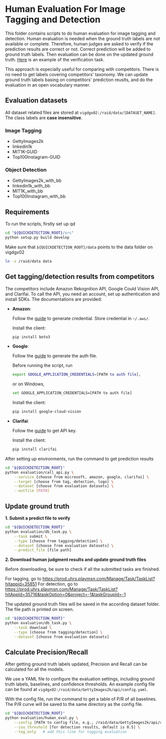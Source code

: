 # Human Evaluation For Image Tagging and Detection
This folder contains scripts to do human evaluation for image tagging and detection.
Human evaluation is needed when the ground truth labels are not available or complete.
Therefore, human judges are asked to verify if the prediction results are correct or
not. Correct prediction will be added to ground truth labels. Then evaluation
can be done on the updated ground truth.
[Here](https://prod.uhrs.playmsn.com/judge/Views/judge?HitAppID=35716&mode=pdesign&TaskgroupID=91381&TaskID=2634770&debug=1) is an example of the verification task. 

This approach is especially useful for comparing with competitors. There is no
need to get labels covering competitors' taxonomy. We can update ground truth
labels basing on competitors' prediction reuslts, and do the evaluation in an
open vocabulary manner.

## Evaluation datasets
All dataset related files are stored at `vigdgx02:/raid/data/[DATASET_NAME]`.
The class labels are **case insensitive**.
### Image Tagging
- GettyImages2k
- linkedin1k
- MIT1K-GUID
- Top100Instagram-GUID
### Object Detection
- GettyImages2k_with_bb
- linkedin1k_with_bb
- MIT1K_with_bb
- Top100Instagram_with_bb

## Requirements
To run the scripts, firstly set up qd
```bash
cd "${QUICKDETECTION_ROOT}/src"
python setup.py build develop

```
Make sure that `${QUICKDETECTION_ROOT}/data` points to the data folder on
vigdgx02
```bash
ln -s /raid/data data
```

## Get tagging/detection results from competitors

The competitors include Amazon Rekognition API, Google Could Vision API, and Clarifai.
To call the API, you need an account, set up authentication and
install SDKs. The documentations are provided:

- **Amazon**:

   Follow the [guide](https://docs.aws.amazon.com/rekognition/latest/dg/labels-detect-labels-image.html) to generate credential.
   Store credential in `~/.aws/`.

   Install the client:
   ```bash
   pip install boto3
   ```

- **Google**:

   Follow the [guide](https://cloud.google.com/vision/docs/detecting-objects) to
   generate the auth file.

   Before running the script, run
   ```bash
   export GOOGLE_APPLICATION_CREDENTIALS=[PATH to auth file],
   ```
    or on Windows,
   ```bash
   set GOOGLE_APPLICATION_CREDENTIALS=[PATH to auth file]
   ```

   Install the client:
   ```bash
   pip install google-cloud-vision
   ```

- **Clarifai**:

   Follow the [guide](https://docs.clarifai.com/) to get API key.

   Install the client:
   ```bash
   pip install clarifai
   ```


After setting up environments, run the command to get prediction results
```bash
cd "${QUICKDETECTION_ROOT}"
python evaluation/call_api.py \
    --service [choose from microsoft, amazon, google, clarifai] \
    --target [choose from tag, detection, logo] \
    --dataset [choose from evaluation datasets] \
    --outfile [PATH]
```

## Update ground truth
**1. Submit a predict file to verify**

```bash
cd "${QUICKDETECTION_ROOT}"
python evaluation/db_task.py \
    --task submit \
    --type [choose from tagging/detection] \
    --dataset [choose from evaluation datasets] \
    --predict_file [file path]
```

**2. Download human judgment results and update ground truth files**

Before downloading, be sure to check if all the submitted tasks are finished.

For tagging, go to <https://prod.uhrs.playmsn.com/Manage/Task/TaskList?hitappid=35851>
For detection, go to <https://prod.uhrs.playmsn.com/Manage/Task/TaskList?hitAppId=35716&taskOption=0&project=-1&taskGroupId=-1>

The updated ground truth files will be saved in the according dataset folder.
The file path is printed on screen.
```bash
cd "${QUICKDETECTION_ROOT}"
python evaluation/db_task.py \
    --task download \
    --type [choose from tagging/detection] \
    --dataset [choose from evaluation datasets]
```

## Calculate Precision/Recall
After getting ground truth labels updated, Precision and Recall can be
calculated for all the models.

We use a YAML file to configure the evaluation settings, including ground truth
labels, baselines, and confidence thresholds. An example config file can be
found at `vigdgx02:/raid/data/GettyImages2k/api/config.yaml`.

With the config file, run the command to get a table of P/R of all baselines.
The P/R curve will be saved to the same directory as the config file.
```bash
cd "${QUICKDETECTION_ROOT}"
python evaluation/human_eval.py \
    --config [PATH to config file, e.g., /raid/data/GettyImages2k/api/config.yaml] \
    --iou_threshold [for detection results, default is 0.5] \
    --tag_only   # add this line for tagging evaluation
```

